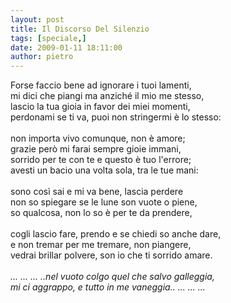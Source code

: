 ```yaml
---
layout: post
title: Il Discorso Del Silenzio
tags: [speciale,]
date: 2009-01-11 18:11:00
author: pietro
---
```

Forse faccio bene ad ignorare i tuoi lamenti,<br/>mi dici che piangi ma anziché il mio me stesso,<br/>lascio la tua gioia in favor dei miei momenti,<br/>perdonami se ti va, puoi non stringermi è lo stesso:<br/><br/>non importa vivo comunque, non è amore;<br/>grazie però mi farai sempre gioie immani,<br/>sorrido per te con te e questo è tuo l'errore;<br/>avesti un bacio una volta sola, tra le tue mani:<br/><br/>sono così sai e mi va bene, lascia perdere<br/>non so spiegare se le lune son vuote o piene,<br/>so qualcosa, non lo so è per te da prendere,<br/><br/>cogli lascio fare, prendo e se chiedi so anche dare,<br/>e non tremar per me tremare, non piangere,<br/>vedrai brillar polvere, son io che ti sorrido amare.<br/><br/><span style="font-style: italic">... ... ... ..nel vuoto colgo quel che salvo galleggia,<br/>mi ci aggrappo, e tutto in me vaneggia.. ... ... ...</span>
